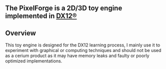   ##               The PixelForge is a 2D/3D toy engine implemented in [DX12®]([]())
  
</h1>


  ##              



## Overview
This toy engine is designed for the DX12 learning process, I mainly use it to experiment with graphical or computing techniques and should not be used as a cerium product as it may have memory leaks and faulty or poorly optimized implementations.
